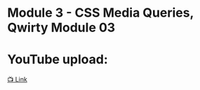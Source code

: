# Module 3 - CSS Media Queries, Qwirty Module 03

# YouTube upload:
[📺 Link](https://www.youtube.com/watch?v=Iwa9jxGv1ys&list=PLPLveFltzJ38Asv6HPY9Xx_rmRUbtTffV&index=7)
